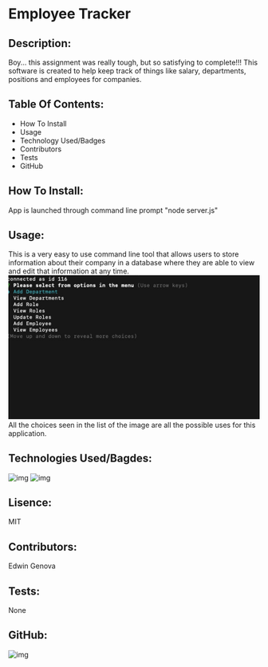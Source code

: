 # Employee Tracker
## Description: 
Boy... this assignment was really tough, but so satisfying to complete!!! This software is created to help keep track of things like salary, departments, positions and employees for companies.
## Table Of Contents:
* How To Install
* Usage
* Technology Used/Badges
* Contributors
* Tests
* GitHub
## How To Install: 
App is launched through command line prompt "node server.js"
## Usage:
This is a very easy to use command line tool that allows users to store information about their company in a database where they are able to view and edit that information at any time.
![img](example.jpeg)
</br>
All the choices seen in the list of the image are all the possible uses for this application.
## Technologies Used/Bagdes: 
![img](https://img.shields.io/badge/JavaScript-used-red) ![img](https://img.shields.io/badge/MySQL-used-red)
## Lisence:  
MIT
## Contributors:
Edwin Genova
## Tests:
None
## GitHub: 
![img](https://avatars0.githubusercontent.com/u/21047601?v=4)
